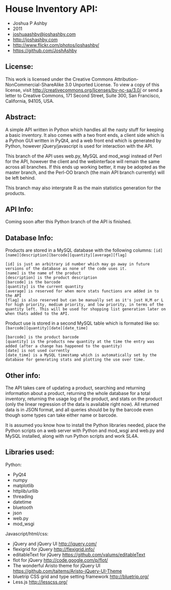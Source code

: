 House Inventory API:
=============
* Joshua P Ashby
* 2011
* joshuaashby@joshashby.com
* http://joshashby.com
* http://www.flickr.com/photos/joshashby/
* https://github.com/JoshAshby

License:
-------------
This work is licensed under the Creative Commons Attribution-NonCommercial-ShareAlike 3.0 Unported License. To view a copy of this license, visit http://creativecommons.org/licenses/by-nc-sa/3.0/ or send a letter to Creative Commons, 171 Second Street, Suite 300, San Francisco, California, 94105, USA.

Abstract:
-------------
A simple API written in Python which handles all the nasty stuff for keeping a basic inventory. It also comes with a 
two front ends, a client side which is a Python GUI written in PyQt4, and a web front end which is generated by Python, 
however jQuery/javascript is used for interaction with the API.

This branch of the API uses web.py, MySQL and mod_wsgi instead of Perl for the API, however the client and the webinterface 
will remain the same across all branches. If this ends up working better, it may be adopted as the master branch, and the Perl-OO 
branch (the main API branch currently) will be left behind.

This branch may also intergrate R as the main statistics generation for the products.

API Info:
--------------
Coming soon after this Python branch of the API is finished.

Database Info:
--------------------------

Products are stored in a MySQL database with the following columns:
``[id][name][description][barcode][quantity][average][flag]``

	[id] is just an arbitrary id number which may go away in future versions of the database as none of the code uses it.
	[name] is the name of the product
	[description] is the product description
	[barcode] is the barcode
	[quantity] is the current quantity
	[average] is reserved for when more stats functions are added in to the API
	[flag] is also reserved but can be manually set as it's just H,M or L for high priority, medium priority, and low priority, in terms of the quantity left. This will be used for shopping list generation later on when thats added to the API.

Product use is stored in a second MySQL table which is formated like so:
``[barcode][quantity][date][date_time]``

	[barcode] is the product barcode
	[quantity] is the products new quantity at the time the entry was added (after a change has happened to the quantity)
	[date] is not used currently
	[date_time] is a MySQL timestamp which is automatically set by the database for generating stats and plotting the use over time.

Other info:
-----------------

The API takes care of updating a product, searching and returning information about a product, returning the whole database for a total inventory, returning the usage log of the product, and stats on the product (only the linear regression of the data is available right now).
All returned data is in JSON format, and all queries should be by the barcode even though some types can take either name or barcode.

It is assumed you know how to install the Python libraries needed, place the Python scripts on a web server with 
Python and mod_wsgi and web.py and MySQL installed, along with run Python scripts and work SL4A.

Libraries used:
----------------------

Python:

* PyQt4
* numpy
* matplotlib
* httplib/urllib
* threading
* datetime
* bluetooth
* json
* web.py
* mod_wsgi

Javascript/html/css:

* jQuery and jQuery UI http://jquery.com/
* flexigrid for jQuery http://flexigrid.info/
* editableText for jQuery https://github.com/valums/editableText
* flot for jQuery http://code.google.com/p/flot/
* The wonderful Aristo theme for jQuery UI https://github.com/taitems/Aristo-jQuery-UI-Theme
* bluetrip CSS grid and type setting framework http://bluetrip.org/
* Less.js http://lesscss.org/
